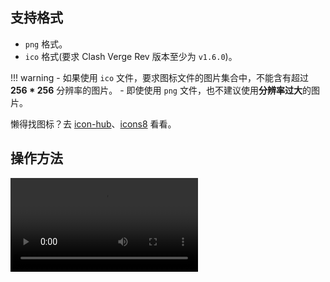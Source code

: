 ## 支持格式

- `png` 格式。
- `ico` 格式(要求 Clash Verge Rev 版本至少为 `v1.6.0`)。

<!-- prettier-ignore -->
!!! warning
    - 如果使用 `ico` 文件，要求图标文件的图片集合中，不能含有超过 **256 * 256** 分辨率的图片。
    - 即使使用 `png` 文件，也不建议使用**分辨率过大**的图片。

懒得找图标？去 [icon-hub](https://github.com/clash-verge-rev/icon-hub)、[icons8](https://icons8.com/icons) 看看。

## 操作方法

<video controls>
  <source src="../assets/guide/tray_icon/tray_icon.webm">
</video>
